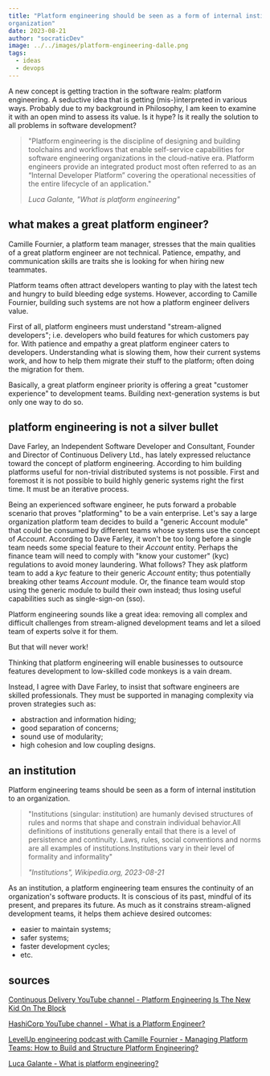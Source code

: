 ```yaml
---
title: "Platform engineering should be seen as a form of internal institution to your
organization"
date: 2023-08-21
author: "socraticDev"
image: ../../images/platform-engineering-dalle.png
tags:
  - ideas
  - devops  
---
```


A new concept is getting traction in the software realm: platform
engineering. A seductive idea that is getting (mis-)interpreted in
various ways. Probably due to my background in Philosophy, I am keen to examine
it with an open mind to assess its value. Is it hype? Is it really the solution
to all problems in software development?

> "Platform engineering is the discipline of designing and building toolchains
> and workflows that enable self-service capabilities for software engineering
> organizations in the cloud-native era. Platform engineers provide an
> integrated product most often referred to as an “Internal Developer Platform”
> covering the operational necessities of the entire lifecycle of an
> application."
>
> <cite>Luca Galante, "What is platform engineering"</cite>

## what makes a great platform engineer?

Camille Fournier, a platform team manager, stresses that the main qualities of
a great platform engineer are not technical. Patience, empathy, and
communication skills are traits she is looking for when hiring new teammates.

Platform teams often attract developers wanting to play with the latest tech
and hungry to build bleeding edge systems. However, according to Camille
Fournier, building such systems are not how a platform engineer delivers value.

First of all, platform engineers must understand "stream-aligned developers";
i.e. developers who build features for which customers pay for. With
patience and empathy a great platform engineer caters to developers.
Understanding what is slowing them, how their current systems work, and how to
help them migrate their stuff to the platform; often doing the migration for
them.

Basically, a great platform engineer priority is offering a great "customer
experience" to development teams. Building next-generation systems is but only one
way to do so.

## platform engineering is not a silver bullet

Dave Farley, an Independent Software Developer and Consultant, Founder and
Director of Continuous Delivery Ltd., has lately expressed reluctance toward
the concept of platform engineering. According to him building platforms useful for
non-trivial distributed systems is not possible. First and foremost it is not
possible to build highly generic systems right the first time. It must be an
iterative process.

Being an experienced software engineer, he puts forward a probable scenario that
proves "platforming" to be a vain enterprise. Let's say a large organization
platform team decides to build a "generic Account module" that could be consumed
by different teams whose systems use the concept of _Account_. According to
Dave Farley, it won't be too long before a single team needs some special
feature to their _Account_ entity. Perhaps the finance team will need to comply
with "know your customer" (kyc) regulations to avoid money laundering. What
follows? They ask platform team to add a _kyc_ feature to their generic
_Account_ entity; thus potentially breaking other teams _Account_ module. Or,
the finance team would stop using the generic module to build their own
instead; thus losing useful capabilities such as single-sign-on (sso).

Platform engineering sounds like a great idea: removing all complex and
difficult challenges from stream-aligned development teams and let a siloed
team of experts solve it for them.

But that will never work!

Thinking that platform engineering will enable businesses to outsource features
development to low-skilled code monkeys is a vain dream.

Instead, I agree with Dave Farley, to insist that software engineers are
skilled professionals. They must be supported in managing complexity via proven strategies such
as:

- abstraction and information hiding;
- good separation of concerns;
- sound use of modularity;
- high cohesion and low coupling designs.

## an institution

Platform engineering teams should be seen as a form of internal institution to an
organization.

> "Institutions (singular: institution) are humanly devised structures of rules
> and norms that shape and constrain individual behavior.All definitions of
> institutions generally entail that there is a level of persistence and
> continuity. Laws, rules, social conventions and norms are all examples of
> institutions.Institutions vary in their level of formality and
> informality"
>
> <cite>"Institutions", _Wikipedia.org_, 2023-08-21</cite>

As an institution, a platform engineering team ensures the continuity of an
organization's software products. It is conscious of its past, mindful of its
present, and prepares its future. As much as it constrains stream-aligned
development teams, it helps them achieve desired outcomes:

- easier to maintain systems;
- safer systems;
- faster development cycles;
- etc.

## sources

[Continuous Delivery YouTube channel - Platform Engineering Is The New Kid On
The Block](https://youtu.be/wXyNHngEN-s)

[HashiCorp YouTube channel - What is a Platform
Engineer?](https://youtu.be/q6vbxk3hq-o)

[LevelUp engineering podcast with Camille Fournier - Managing Platform Teams:
How to Build and Structure Platform Engineering?](https://youtu.be/jjwrIra7Dx4)

[Luca Galante - What is platform engineering?](https://platformengineering.org/blog/what-is-platform-engineering)
